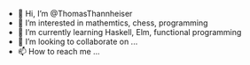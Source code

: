 - 👋 Hi, I’m @ThomasThannheiser
- 👀 I’m interested in mathemtics, chess, programming
- 🌱 I’m currently learning Haskell, Elm, functional programming
- 💞️ I’m looking to collaborate on ...
- 📫 How to reach me ...

<!---
ThomasThannheiser/ThomasThannheiser is a ✨ special ✨ repository because its `README.md` (this file) appears on your GitHub profile.
You can click the Preview link to take a look at your changes.
--->
